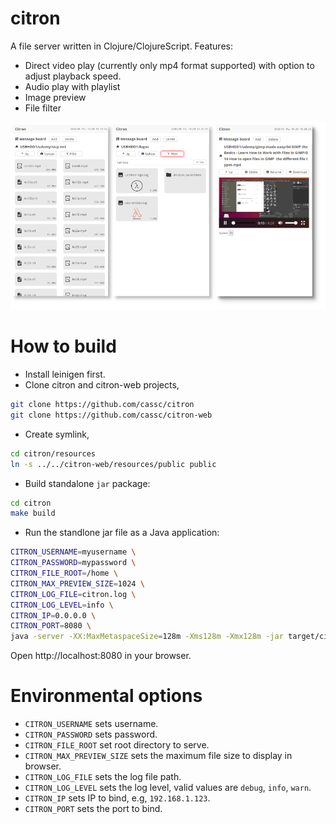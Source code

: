 # citron

A file server written in Clojure/ClojureScript. Features:

* Direct video play (currently only mp4 format supported) with option to adjust playback speed.
* Audio play with playlist
* Image preview
* File filter


<img src="citron-preview.png"/>



# How to build

* Install leinigen first.
* Clone citron and citron-web projects,

``` bash
git clone https://github.com/cassc/citron
git clone https://github.com/cassc/citron-web
```

* Create symlink, 

``` bash
cd citron/resources
ln -s ../../citron-web/resources/public public
```

* Build standalone `jar` package:

``` bash
cd citron
make build
```

* Run the standlone jar file as a Java application: 

```bash
CITRON_USERNAME=myusername \
CITRON_PASSWORD=mypassword \
CITRON_FILE_ROOT=/home \
CITRON_MAX_PREVIEW_SIZE=1024 \
CITRON_LOG_FILE=citron.log \
CITRON_LOG_LEVEL=info \
CITRON_IP=0.0.0.0 \
CITRON_PORT=8080 \
java -server -XX:MaxMetaspaceSize=128m -Xms128m -Xmx128m -jar target/citron-*-standalone.jar
```

Open http://localhost:8080 in your browser.

# Environmental options

* `CITRON_USERNAME` sets username.
* `CITRON_PASSWORD` sets password.
* `CITRON_FILE_ROOT` set root directory to serve.
* `CITRON_MAX_PREVIEW_SIZE` sets the maximum file size to display in browser. 
* `CITRON_LOG_FILE` sets the log file path.
* `CITRON_LOG_LEVEL` sets the log level, valid values are `debug`, `info`, `warn`.
* `CITRON_IP` sets IP to bind, e.g, `192.168.1.123`. 
* `CITRON_PORT` sets the port to bind.

